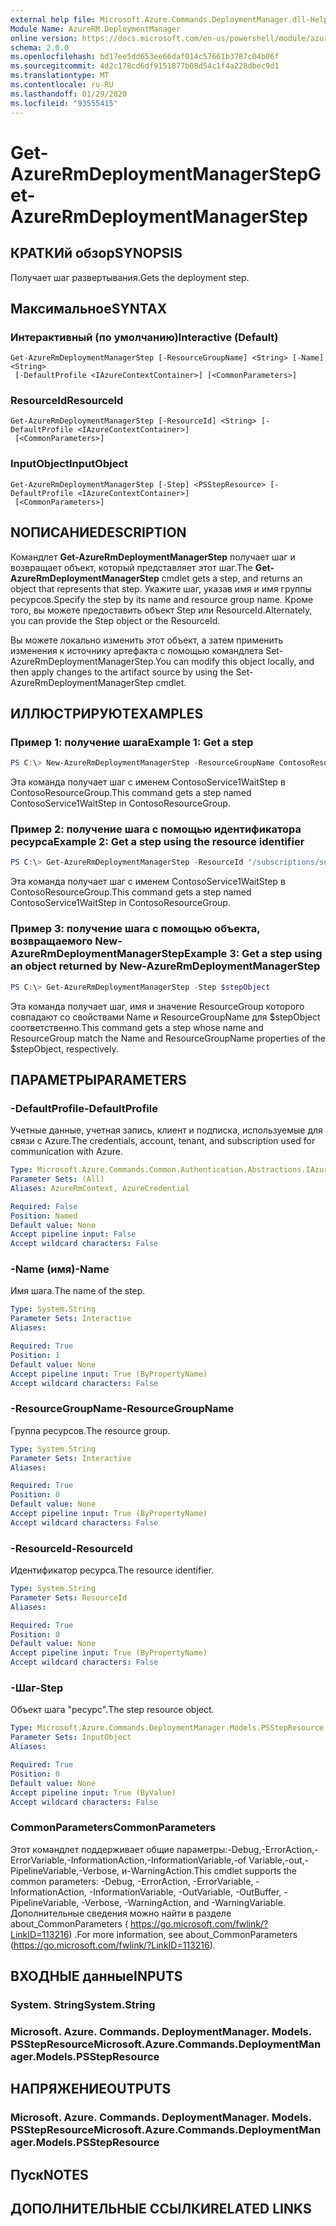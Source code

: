 ```yaml
---
external help file: Microsoft.Azure.Commands.DeploymentManager.dll-Help.xml
Module Name: AzureRM.DeploymentManager
online version: https://docs.microsoft.com/en-us/powershell/module/azurerm.deploymentmanager/get-azurermdeploymentmanagerstep
schema: 2.0.0
ms.openlocfilehash: bd17ee5dd653ee66daf014c57661b3787c04b06f
ms.sourcegitcommit: 4d2c178cd6df9151877b08d54c1f4a228dbec9d1
ms.translationtype: MT
ms.contentlocale: ru-RU
ms.lasthandoff: 01/29/2020
ms.locfileid: "93555415"
---
```

# <span data-ttu-id="c6e6b-101">Get-AzureRmDeploymentManagerStep</span><span class="sxs-lookup"><span data-stu-id="c6e6b-101">Get-AzureRmDeploymentManagerStep</span></span>

## <span data-ttu-id="c6e6b-102">КРАТКИй обзор</span><span class="sxs-lookup"><span data-stu-id="c6e6b-102">SYNOPSIS</span></span>
<span data-ttu-id="c6e6b-103">Получает шаг развертывания.</span><span class="sxs-lookup"><span data-stu-id="c6e6b-103">Gets the deployment step.</span></span>

## <span data-ttu-id="c6e6b-104">Максимальное</span><span class="sxs-lookup"><span data-stu-id="c6e6b-104">SYNTAX</span></span>

### <span data-ttu-id="c6e6b-105">Интерактивный (по умолчанию)</span><span class="sxs-lookup"><span data-stu-id="c6e6b-105">Interactive (Default)</span></span>
```
Get-AzureRmDeploymentManagerStep [-ResourceGroupName] <String> [-Name] <String>
 [-DefaultProfile <IAzureContextContainer>] [<CommonParameters>]
```

### <span data-ttu-id="c6e6b-106">ResourceId</span><span class="sxs-lookup"><span data-stu-id="c6e6b-106">ResourceId</span></span>
```
Get-AzureRmDeploymentManagerStep [-ResourceId] <String> [-DefaultProfile <IAzureContextContainer>]
 [<CommonParameters>]
```

### <span data-ttu-id="c6e6b-107">InputObject</span><span class="sxs-lookup"><span data-stu-id="c6e6b-107">InputObject</span></span>
```
Get-AzureRmDeploymentManagerStep [-Step] <PSStepResource> [-DefaultProfile <IAzureContextContainer>]
 [<CommonParameters>]
```

## <span data-ttu-id="c6e6b-108">NОПИСАНИЕ</span><span class="sxs-lookup"><span data-stu-id="c6e6b-108">DESCRIPTION</span></span>
<span data-ttu-id="c6e6b-109">Командлет **Get-AzureRmDeploymentManagerStep** получает шаг и возвращает объект, который представляет этот шаг.</span><span class="sxs-lookup"><span data-stu-id="c6e6b-109">The **Get-AzureRmDeploymentManagerStep** cmdlet gets a step, and returns an object that represents that step.</span></span>
<span data-ttu-id="c6e6b-110">Укажите шаг, указав имя и имя группы ресурсов.</span><span class="sxs-lookup"><span data-stu-id="c6e6b-110">Specify the step by its name and resource group name.</span></span> <span data-ttu-id="c6e6b-111">Кроме того, вы можете предоставить объект Step или ResourceId.</span><span class="sxs-lookup"><span data-stu-id="c6e6b-111">Alternately, you can provide the Step object or the ResourceId.</span></span>

<span data-ttu-id="c6e6b-112">Вы можете локально изменить этот объект, а затем применить изменения к источнику артефакта с помощью командлета Set-AzureRmDeploymentManagerStep.</span><span class="sxs-lookup"><span data-stu-id="c6e6b-112">You can modify this object locally, and then apply changes to the artifact source by using the Set-AzureRmDeploymentManagerStep cmdlet.</span></span>

## <span data-ttu-id="c6e6b-113">ИЛЛЮСТРИРУЮТ</span><span class="sxs-lookup"><span data-stu-id="c6e6b-113">EXAMPLES</span></span>

### <span data-ttu-id="c6e6b-114">Пример 1: получение шага</span><span class="sxs-lookup"><span data-stu-id="c6e6b-114">Example 1: Get a step</span></span>
```powershell
PS C:\> New-AzureRmDeploymentManagerStep -ResourceGroupName ContosoResourceGroup -Name ContosoService1WaitStep
```

<span data-ttu-id="c6e6b-115">Эта команда получает шаг с именем ContosoService1WaitStep в ContosoResourceGroup.</span><span class="sxs-lookup"><span data-stu-id="c6e6b-115">This command gets a step named ContosoService1WaitStep in ContosoResourceGroup.</span></span>

### <span data-ttu-id="c6e6b-116">Пример 2: получение шага с помощью идентификатора ресурса</span><span class="sxs-lookup"><span data-stu-id="c6e6b-116">Example 2: Get a step using the resource identifier</span></span>
```powershell
PS C:\> Get-AzureRmDeploymentManagerStep -ResourceId "/subscriptions/subscriptionId/resourcegroups/ContosoResourceGroup/providers/Microsoft.DeploymentManager/steps/ContosoService1WaitStep"
```

<span data-ttu-id="c6e6b-117">Эта команда получает шаг с именем ContosoService1WaitStep в ContosoResourceGroup.</span><span class="sxs-lookup"><span data-stu-id="c6e6b-117">This command gets a step named ContosoService1WaitStep in ContosoResourceGroup.</span></span>

### <span data-ttu-id="c6e6b-118">Пример 3: получение шага с помощью объекта, возвращаемого New-AzureRmDeploymentManagerStep</span><span class="sxs-lookup"><span data-stu-id="c6e6b-118">Example 3: Get a step using an object returned by New-AzureRmDeploymentManagerStep</span></span>
```powershell
PS C:\> Get-AzureRmDeploymentManagerStep -Step $stepObject
```

 <span data-ttu-id="c6e6b-119">Эта команда получает шаг, имя и значение ResourceGroup которого совпадают со свойствами Name и ResourceGroupName для $stepObject соответственно.</span><span class="sxs-lookup"><span data-stu-id="c6e6b-119">This command gets a step whose name and ResourceGroup match the Name and ResourceGroupName properties of the $stepObject, respectively.</span></span>


## <span data-ttu-id="c6e6b-120">ПАРАМЕТРЫ</span><span class="sxs-lookup"><span data-stu-id="c6e6b-120">PARAMETERS</span></span>

### <span data-ttu-id="c6e6b-121">-DefaultProfile</span><span class="sxs-lookup"><span data-stu-id="c6e6b-121">-DefaultProfile</span></span>
<span data-ttu-id="c6e6b-122">Учетные данные, учетная запись, клиент и подписка, используемые для связи с Azure.</span><span class="sxs-lookup"><span data-stu-id="c6e6b-122">The credentials, account, tenant, and subscription used for communication with Azure.</span></span>

```yaml
Type: Microsoft.Azure.Commands.Common.Authentication.Abstractions.IAzureContextContainer
Parameter Sets: (All)
Aliases: AzureRmContext, AzureCredential

Required: False
Position: Named
Default value: None
Accept pipeline input: False
Accept wildcard characters: False
```

### <span data-ttu-id="c6e6b-123">-Name (имя)</span><span class="sxs-lookup"><span data-stu-id="c6e6b-123">-Name</span></span>
<span data-ttu-id="c6e6b-124">Имя шага.</span><span class="sxs-lookup"><span data-stu-id="c6e6b-124">The name of the step.</span></span>

```yaml
Type: System.String
Parameter Sets: Interactive
Aliases:

Required: True
Position: 1
Default value: None
Accept pipeline input: True (ByPropertyName)
Accept wildcard characters: False
```

### <span data-ttu-id="c6e6b-125">-ResourceGroupName</span><span class="sxs-lookup"><span data-stu-id="c6e6b-125">-ResourceGroupName</span></span>
<span data-ttu-id="c6e6b-126">Группа ресурсов.</span><span class="sxs-lookup"><span data-stu-id="c6e6b-126">The resource group.</span></span>

```yaml
Type: System.String
Parameter Sets: Interactive
Aliases:

Required: True
Position: 0
Default value: None
Accept pipeline input: True (ByPropertyName)
Accept wildcard characters: False
```

### <span data-ttu-id="c6e6b-127">-ResourceId</span><span class="sxs-lookup"><span data-stu-id="c6e6b-127">-ResourceId</span></span>
<span data-ttu-id="c6e6b-128">Идентификатор ресурса.</span><span class="sxs-lookup"><span data-stu-id="c6e6b-128">The resource identifier.</span></span>

```yaml
Type: System.String
Parameter Sets: ResourceId
Aliases:

Required: True
Position: 0
Default value: None
Accept pipeline input: True (ByPropertyName)
Accept wildcard characters: False
```

### <span data-ttu-id="c6e6b-129">-Шаг</span><span class="sxs-lookup"><span data-stu-id="c6e6b-129">-Step</span></span>
<span data-ttu-id="c6e6b-130">Объект шага "ресурс".</span><span class="sxs-lookup"><span data-stu-id="c6e6b-130">The step resource object.</span></span>

```yaml
Type: Microsoft.Azure.Commands.DeploymentManager.Models.PSStepResource
Parameter Sets: InputObject
Aliases:

Required: True
Position: 0
Default value: None
Accept pipeline input: True (ByValue)
Accept wildcard characters: False
```

### <span data-ttu-id="c6e6b-131">CommonParameters</span><span class="sxs-lookup"><span data-stu-id="c6e6b-131">CommonParameters</span></span>
<span data-ttu-id="c6e6b-132">Этот командлет поддерживает общие параметры:-Debug,-ErrorAction,-ErrorVariable,-InformationAction,-InformationVariable,-of Variable,-out,-PipelineVariable,-Verbose, и-WarningAction.</span><span class="sxs-lookup"><span data-stu-id="c6e6b-132">This cmdlet supports the common parameters: -Debug, -ErrorAction, -ErrorVariable, -InformationAction, -InformationVariable, -OutVariable, -OutBuffer, -PipelineVariable, -Verbose, -WarningAction, and -WarningVariable.</span></span>
<span data-ttu-id="c6e6b-133">Дополнительные сведения можно найти в разделе about_CommonParameters ( https://go.microsoft.com/fwlink/?LinkID=113216) .</span><span class="sxs-lookup"><span data-stu-id="c6e6b-133">For more information, see about_CommonParameters (https://go.microsoft.com/fwlink/?LinkID=113216).</span></span>

## <span data-ttu-id="c6e6b-134">ВХОДНЫЕ данные</span><span class="sxs-lookup"><span data-stu-id="c6e6b-134">INPUTS</span></span>

### <span data-ttu-id="c6e6b-135">System. String</span><span class="sxs-lookup"><span data-stu-id="c6e6b-135">System.String</span></span>

### <span data-ttu-id="c6e6b-136">Microsoft. Azure. Commands. DeploymentManager. Models. PSStepResource</span><span class="sxs-lookup"><span data-stu-id="c6e6b-136">Microsoft.Azure.Commands.DeploymentManager.Models.PSStepResource</span></span>

## <span data-ttu-id="c6e6b-137">НАПРЯЖЕНИЕ</span><span class="sxs-lookup"><span data-stu-id="c6e6b-137">OUTPUTS</span></span>

### <span data-ttu-id="c6e6b-138">Microsoft. Azure. Commands. DeploymentManager. Models. PSStepResource</span><span class="sxs-lookup"><span data-stu-id="c6e6b-138">Microsoft.Azure.Commands.DeploymentManager.Models.PSStepResource</span></span>

## <span data-ttu-id="c6e6b-139">Пуск</span><span class="sxs-lookup"><span data-stu-id="c6e6b-139">NOTES</span></span>

## <span data-ttu-id="c6e6b-140">ДОПОЛНИТЕЛЬНЫЕ ССЫЛКИ</span><span class="sxs-lookup"><span data-stu-id="c6e6b-140">RELATED LINKS</span></span>
